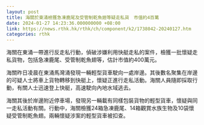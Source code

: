 ```yaml
---
layout: post
title: 海關於東涌檢獲急凍鹿尾及受管制乾魚翅等疑走私貨　市值約4百萬
date: 2024-01-27 14:23:36.000000000 +08:00
link: https://news.rthk.hk/rthk/ch/component/k2/1738042-20240127.htm
categories: rthk
---
```


海關在東涌一帶進行反走私行動，偵破涉嫌利用快艇走私的案件，檢獲一批懷疑走私貨物，包括急凍鹿尾、受管制乾魚翅等，估計市值約400萬元。

海關昨日凌晨在東涌馬灣涌發現一輛輕型貨車駛向一處岸邊。其後數名聚集在岸邊的可疑人士將車上貨物轉移到快艇上，懷疑正進行走私活動。海關人員隨即採取行動，有關人士迅速登上快艇，高速駛向內地水域逃去。

海關其後於岸邊附近停車場，發現另一輛載有同樣包裝貨物的輕型貨車，懷疑與同一走私活動有關。行動中，海關檢獲24箱急凍鹿尾、14箱觀賞水族生物及10袋懷疑受管制乾魚翅。兩輛懷疑涉案的輕型貨車被扣查。

